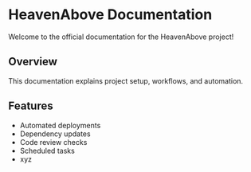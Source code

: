 # HeavenAbove Documentation

Welcome to the official documentation for the HeavenAbove project!

## Overview
This documentation explains project setup, workflows, and automation.

## Features
- Automated deployments
- Dependency updates
- Code review checks
- Scheduled tasks
- xyz
